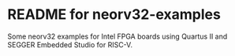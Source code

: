 # README for neorv32-examples
Some neorv32 examples for Intel FPGA boards using Quartus II and SEGGER Embedded Studio for RISC-V.